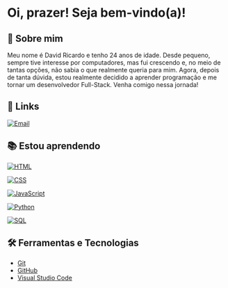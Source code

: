 # Oi, prazer! Seja bem-vindo(a)!

## 🚀 Sobre mim
Meu nome é David Ricardo e tenho 24 anos de idade. Desde pequeno, sempre tive interesse por computadores, mas fui crescendo e, no meio de tantas opções, não sabia o que realmente queria para mim. Agora, depois de tanta dúvida, estou realmente decidido a aprender programação e me tornar um desenvolvedor Full-Stack. Venha comigo nessa jornada!

## 🔗 Links
[![Email](https://img.shields.io/badge/Email-dricardo116@gmail.com-blue)](mailto:dricardo116@gmail.com)

## 📚 Estou aprendendo
[![HTML](https://img.shields.io/badge/HTML-5-orange)](https://developer.mozilla.org/en-US/docs/Web/HTML)

[![CSS](https://img.shields.io/badge/CSS-3-blue)](https://developer.mozilla.org/en-US/docs/Web/CSS)

[![JavaScript](https://img.shields.io/badge/JavaScript-ES6)](https://developer.mozilla.org/en-US/docs/Web/JavaScript)
 
[![Python](https://img.shields.io/badge/Python-3.x-blue)](https://www.python.org/)

[![SQL](https://img.shields.io/badge/SQL-Database-lightgrey)](https://en.wikipedia.org/wiki/SQL/)

## 🛠 Ferramentas e Tecnologias
- [Git](https://git-scm.com/)
- [GitHub](https://github.com/)
- [Visual Studio Code](https://code.visualstudio.com/)